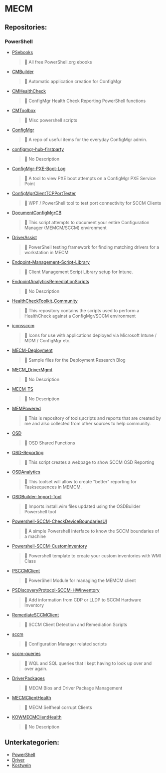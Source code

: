 # MECM

## Repositories:
### PowerShell
- [PSebooks](https://github.com/Thamielis/PSebooks)
	> :memo: All free PowerShell.org ebooks
- [CMBuilder](https://github.com/Thamielis/CMBuilder)
	> :memo: Automatic application creation for ConfigMgr
- [CMHealthCheck](https://github.com/Thamielis/CMHealthCheck)
	> :memo: ConfigMgr Health Check Reporting PowerShell functions
- [CMToolbox](https://github.com/Thamielis/CMToolbox)
	> :memo: Misc powershell scripts
- [ConfigMgr](https://github.com/Thamielis/ConfigMgr)
	> :memo: A repo of useful items for the everyday ConfigMgr admin.
- [configmgr-hub-firstparty](https://github.com/Thamielis/configmgr-hub-firstparty)
	> :memo: No Description
- [ConfigMgr-PXE-Boot-Log](https://github.com/Thamielis/ConfigMgr-PXE-Boot-Log)
	> :memo: A tool to view PXE boot attempts on a ConfigMgr PXE Service Point
- [ConfigMgrClientTCPPortTester](https://github.com/Thamielis/ConfigMgrClientTCPPortTester)
	> :memo: WPF / PowerShell tool to test port connectivity for SCCM Clients
- [DocumentConfigMgrCB](https://github.com/Thamielis/DocumentConfigMgrCB)
	> :memo: This script attempts to document your entire Configuration Manager (MEMCM/SCCM) environment
- [DriverAssist](https://github.com/Thamielis/DriverAssist)
	> :memo: PowerShell testing framework for finding matching drivers for a workstation in MECM
- [Endpoint-Management-Script-Library](https://github.com/Thamielis/Endpoint-Management-Script-Library)
	> :memo: Client Management Script Library setup for Intune. 
- [EndpointAnalyticsRemediationScripts](https://github.com/Thamielis/EndpointAnalyticsRemediationScripts)
	> :memo: No Description
- [HealthCheckToolkit_Community](https://github.com/Thamielis/HealthCheckToolkit_Community)
	> :memo: This repository contains the scripts used to perform a HealthCheck against a ConfigMgr/SCCM environment
- [iconssccm](https://github.com/Thamielis/iconssccm)
	> :memo: Icons for use with applications deployed via Microsoft Intune / MDM / ConfigMgr etc.
- [MECM-Deployment](https://github.com/Thamielis/MECM-Deployment)
	> :memo: Sample files for the Deployment Research Blog
- [MECM_DriverMgmt](https://github.com/Thamielis/MECM_DriverMgmt)
	> :memo: No Description
- [MECM_TS](https://github.com/Thamielis/MECM_TS)
	> :memo: No Description
- [MEMPowered](https://github.com/Thamielis/MEMPowered)
	> :memo: This is repository of tools,scripts and reports that are created by me and also collected from other sources to help community. 
- [OSD](https://github.com/Thamielis/OSD)
	> :memo: OSD Shared Functions
- [OSD-Reporting](https://github.com/Thamielis/OSD-Reporting)
	> :memo: This script creates a webpage to show SCCM OSD Reporting
- [OSDAnalytics](https://github.com/Thamielis/OSDAnalytics)
	> :memo: This toolset will allow to create "better" reporting for Tasksequences in MEMCM.
- [OSDBuilder-Import-Tool](https://github.com/Thamielis/OSDBuilder-Import-Tool)
	> :memo: Imports install.wim files updated using the OSDBuilder Powershell tool
- [Powershell-SCCM-CheckDeviceBoundariesUI](https://github.com/Thamielis/Powershell-SCCM-CheckDeviceBoundariesUI)
	> :memo: A simple Powershell interface to know the SCCM boundaries of a machine
- [Powershell-SCCM-CustomInventory](https://github.com/Thamielis/Powershell-SCCM-CustomInventory)
	> :memo: Powershell template to create your custom inventories with WMI Class
- [PSCCMClient](https://github.com/Thamielis/PSCCMClient)
	> :memo: PowerShell Module for managing the MEMCM client
- [PSDiscoveryProtocol-SCCM-HWInventory](https://github.com/Thamielis/PSDiscoveryProtocol-SCCM-HWInventory)
	> :memo: Add information from CDP or LLDP to SCCM Hardware Inventory
- [RemediateSCCMClient](https://github.com/Thamielis/RemediateSCCMClient)
	> :memo: SCCM Client Detection and Remediation Scripts
- [sccm](https://github.com/Thamielis/sccm)
	> :memo: Configuration Manager related scripts
- [sccm-queries](https://github.com/Thamielis/sccm-queries)
	> :memo: WQL and SQL queries that I kept having to look up over and over again.
- [DriverPackages](https://github.com/In-Pro-Org/DriverPackages)
	> :memo: MECM Bios and Driver Package Management
- [MECMClientHealth](https://github.com/In-Pro-Org/MECMClientHealth)
	> :memo: MECM Selfheal corrupt Clients
- [KOWMECMClientHealth](https://github.com/In-Pro-Org/KOWMECMClientHealth)
	> :memo: No Description

## Unterkategorien:
- [PowerShell](PowerShell.md)
- [Driver](Driver.md)
- [Kostwein](Kostwein.md)

